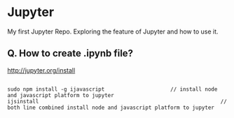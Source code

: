 # Jupyter
My first Jupyter Repo. Exploring the feature of Jupyter and how to use it.

## Q. How to create .ipynb file?

http://jupyter.org/install


```jupyter notebook                                   // run jupyter server

sudo npm install -g ijavascript                     // install node and javascript platform to jupyter 
ijsinstall                                                          // both line combined install node and javascript platform to jupyter
```
